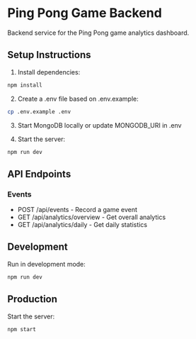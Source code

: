 # Ping Pong Game Backend

Backend service for the Ping Pong game analytics dashboard.

## Setup Instructions

1. Install dependencies:
```bash
npm install
```

2. Create a .env file based on .env.example:
```bash
cp .env.example .env
```

3. Start MongoDB locally or update MONGODB_URI in .env

4. Start the server:
```bash
npm run dev
```

## API Endpoints

### Events
- POST /api/events - Record a game event
- GET /api/analytics/overview - Get overall analytics
- GET /api/analytics/daily - Get daily statistics

## Development

Run in development mode:
```bash
npm run dev
```

## Production

Start the server:
```bash
npm start
```